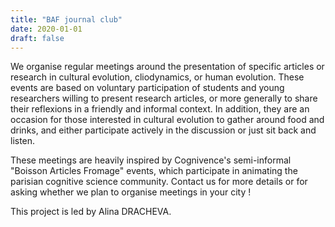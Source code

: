 ```yaml
---
title: "BAF journal club"
date: 2020-01-01
draft: false
---
```


We organise regular meetings around the presentation of specific articles or research in cultural evolution, cliodynamics, or human evolution. These events are based on voluntary participation of students and young researchers willing to present research articles, or more generally to share their reflexions in a friendly and informal context. In addition, they are an occasion for those interested in cultural evolution to gather around food and drinks, and either participate actively in the discussion or just sit back and listen.

These meetings are heavily inspired by Cognivence's semi-informal "Boisson Articles Fromage" events, which participate in animating the parisian cognitive science community. Contact us for more details or for asking whether we plan to organise meetings in your city !

This project is led by Alina DRACHEVA.
